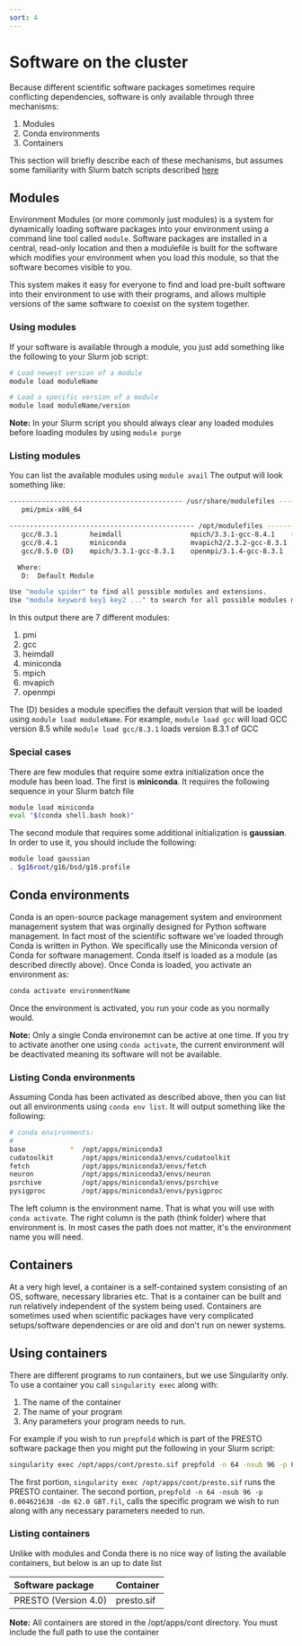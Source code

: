 ```yaml
---
sort: 4
---
```


# Software on the cluster

Because different scientific software packages sometimes require conflicting dependencies, software is only available through three mechanisms:

1. Modules
2. Conda environments
3. Containers

This section will briefly describe each of these mechanisms, but assumes some familiarity with Slurm batch scripts described [here](../slurm/01_sbatch.md)

## Modules

Environment Modules (or more commonly just modules) is a system for dynamically loading software packages into your environment using a command line tool called `module`. Software packages are installed in a central, read-only location and then a modulefile is built for the software which modifies your environment when you load this module, so that the software becomes visible to you.

This system makes it easy for everyone to find and load pre-built software into their environment to use with their programs, and allows multiple versions of the same software to coexist on the system together.


### Using modules
If your software is available through a module, you just add something like the following to your Slurm job script:

```bash
# Load newest version of a module
module load moduleName

# Load a specific version of a module
module load moduleName/version
```
**Note:**  In your Slurm script you should always clear any loaded modules before loading modules by using `module purge`

### Listing modules

You can list the available modules using `module avail`  The output will look something like:

```bash
------------------------------------------- /usr/share/modulefiles -------------------------------------------
   pmi/pmix-x86_64

---------------------------------------------- /opt/modulefiles ----------------------------------------------
   gcc/8.3.1        heimdall                 mpich/3.3.1-gcc-8.4.1    (D)    openmpi/3.1.4-gcc-8.4.1
   gcc/8.4.1        miniconda                mvapich2/2.3.2-gcc-8.3.1        openmpi/4.0.2-gcc-8.3.1
   gcc/8.5.0 (D)    mpich/3.3.1-gcc-8.3.1    openmpi/3.1.4-gcc-8.3.1         openmpi/4.0.2-gcc-8.4.1 (D)

  Where:
   D:  Default Module

Use "module spider" to find all possible modules and extensions.
Use "module keyword key1 key2 ..." to search for all possible modules matching any of the "keys".
```

In this output there are 7 different modules:

1. pmi
2. gcc
3. heimdall
4. miniconda
5. mpich
6. mvapich
7. openmpi

The (D) besides a module specifies the default version that will be loaded using `module load moduleName`.  For example, `module load gcc` will load GCC version 8.5 while `module load gcc/8.3.1` loads version 8.3.1 of GCC

### Special cases

There are few modules that require some extra initialization once the module has been load.  The first is **miniconda**.  It requires the following sequence in your Slurm batch file

```bash
module load miniconda
eval "$(conda shell.bash hook)"
```

The second module that requires some additional initialization is **gaussian**.  In order to use it, you should include the following:

```bash
module load gaussian
. $g16root/g16/bsd/g16.profile
```
## Conda environments

Conda is an open-source package management system and environment management system that was orginally designed for Python software management.  In fact most of the scientific software we've loaded through Conda is written in Python.  We specifically use the Miniconda version of Conda for software management.  Conda itself is loaded as a module (as described directly above).  Once Conda is loaded, you activate an environment as:

```bash
conda activate environmentName
```

Once the environment is activated, you run your code as you normally would.

**Note:** Only a single Conda environemnt can be active at one time.  If you try to activate another one using `conda activate`, the current environment will be deactivated meaning its software will not be available.


### Listing Conda environments

Assuming Conda has been activated as described above, then you can list out all environments using `conda env list`.  It will output something like the following:

```bash
# conda environments:
#
base           *  /opt/apps/miniconda3
cudatoolkit       /opt/apps/miniconda3/envs/cudatoolkit
fetch             /opt/apps/miniconda3/envs/fetch
neuron            /opt/apps/miniconda3/envs/neuron
psrchive          /opt/apps/miniconda3/envs/psrchive
pysigproc         /opt/apps/miniconda3/envs/pysigproc
```

The left column is the environment name.  That is what you will use with `conda activate`.  The right column is the path (think folder) where that environment is.  In most cases the path does not matter, it's the environment name you will need.

## Containers

At a very high level, a container is a self-contained system consisting of an OS, software, necessary libraries etc.  That is a container can be built and run relatively independent of the system being used.  Containers are sometimes used when scientific packages have very complicated setups/software dependencies or are old and don't run on newer systems.

## Using containers

There are different programs to run containers, but we use Singularity only.  To use a container you call `singularity exec` along with:
1. The name of the container
2. The name of your program 
3. Any parameters your program needs to run.  

For example if you wish to run `prepfold` which is part of the PRESTO software package then you might put the following in your Slurm script:

```bash
singularity exec /opt/apps/cont/presto.sif prepfold -n 64 -nsub 96 -p 0.004621638 -dm 62.0 GBT.fil
```

The first portion, `singularity exec /opt/apps/cont/presto.sif` runs the PRESTO container.  The second portion, `prepfold -n 64 -nsub 96 -p 0.004621638 -dm 62.0 GBT.fil`, calls the specific program we wish to run along with any necessary parameters needed to run.

### Listing containers

Unlike with modules and Conda there is no nice way of listing the available containers, but below is an up to date list

| **Software package** | **Container** |
| :------------------- | :------------ |
| PRESTO (Version 4.0) | presto.sif    |

**Note:** All containers are stored in the /opt/apps/cont directory.  You must include the full path to use the container

